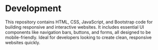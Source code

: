 # Development

This repository contains HTML, CSS, JavaScript, and Bootstrap code for building responsive and interactive websites. It includes essential UI components like navigation bars, buttons, and forms, all designed to be mobile-friendly. Ideal for developers looking to create clean, responsive websites quickly.

